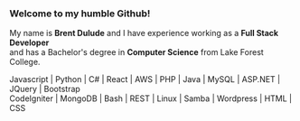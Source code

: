 ### Welcome to my humble Github!

My name is **Brent Dulude** and I have experience working as a **Full Stack Developer** <br>
and has a Bachelor's degree in **Computer Science** from Lake Forest College.

<p> Javascript | Python | C# | React | AWS | PHP | Java | MySQL | ASP.NET | JQuery | Bootstrap <br> CodeIgniter | MongoDB | Bash | REST | Linux | Samba | Wordpress | HTML | CSS </p>

